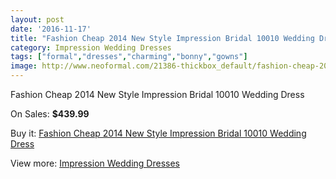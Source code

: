 ```yaml
---
layout: post
date: '2016-11-17'
title: "Fashion Cheap 2014 New Style Impression Bridal 10010 Wedding Dress"
category: Impression Wedding Dresses
tags: ["formal","dresses","charming","bonny","gowns"]
image: http://www.neoformal.com/21386-thickbox_default/fashion-cheap-2014-new-style-impression-bridal-10010-wedding-dress.jpg
---
```

Fashion Cheap 2014 New Style Impression Bridal 10010 Wedding Dress

On Sales: **$439.99**
<a href="https://www.neoformal.com/en/impression-wedding-dresses-2014/6936-fashion-cheap-2014-new-style-impression-bridal-10010-wedding-dress.html"><amp-img layout="responsive" width="600" height="600" src="//www.neoformal.com/21386-thickbox_default/fashion-cheap-2014-new-style-impression-bridal-10010-wedding-dress.jpg" alt="Fashion Cheap 2014 New Style Impression Bridal 10010 Wedding Dress 0" /></a>
<a href="https://www.neoformal.com/en/impression-wedding-dresses-2014/6936-fashion-cheap-2014-new-style-impression-bridal-10010-wedding-dress.html"><amp-img layout="responsive" width="600" height="600" src="//www.neoformal.com/21387-thickbox_default/fashion-cheap-2014-new-style-impression-bridal-10010-wedding-dress.jpg" alt="Fashion Cheap 2014 New Style Impression Bridal 10010 Wedding Dress 1" /></a>

Buy it: [Fashion Cheap 2014 New Style Impression Bridal 10010 Wedding Dress](https://www.neoformal.com/en/impression-wedding-dresses-2014/6936-fashion-cheap-2014-new-style-impression-bridal-10010-wedding-dress.html "Fashion Cheap 2014 New Style Impression Bridal 10010 Wedding Dress")

View more: [Impression Wedding Dresses](https://www.neoformal.com/en/105-impression-wedding-dresses-2014 "Impression Wedding Dresses")